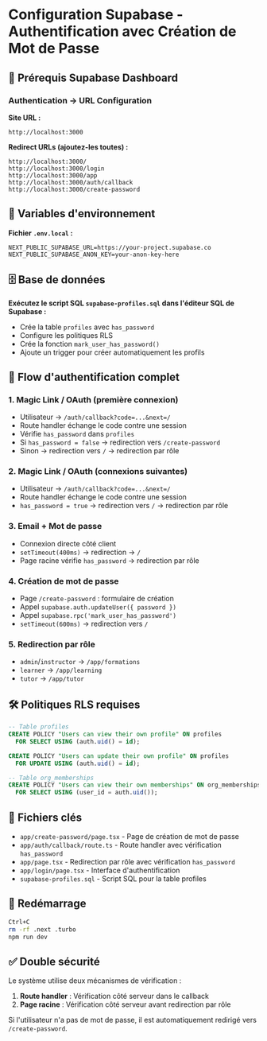 # Configuration Supabase - Authentification avec Création de Mot de Passe

## 🔧 Prérequis Supabase Dashboard

### Authentication → URL Configuration

**Site URL :**
```
http://localhost:3000
```

**Redirect URLs (ajoutez-les toutes) :**
```
http://localhost:3000/
http://localhost:3000/login
http://localhost:3000/app
http://localhost:3000/auth/callback
http://localhost:3000/create-password
```

## 🔑 Variables d'environnement

**Fichier `.env.local` :**
```env
NEXT_PUBLIC_SUPABASE_URL=https://your-project.supabase.co
NEXT_PUBLIC_SUPABASE_ANON_KEY=your-anon-key-here
```

## 🗄️ Base de données

**Exécutez le script SQL `supabase-profiles.sql` dans l'éditeur SQL de Supabase :**

- Crée la table `profiles` avec `has_password`
- Configure les politiques RLS
- Crée la fonction `mark_user_has_password()`
- Ajoute un trigger pour créer automatiquement les profils

## 🔄 Flow d'authentification complet

### 1. Magic Link / OAuth (première connexion)
- Utilisateur → `/auth/callback?code=...&next=/`
- Route handler échange le code contre une session
- Vérifie `has_password` dans `profiles`
- Si `has_password = false` → redirection vers `/create-password`
- Sinon → redirection vers `/` → redirection par rôle

### 2. Magic Link / OAuth (connexions suivantes)
- Utilisateur → `/auth/callback?code=...&next=/`
- Route handler échange le code contre une session
- `has_password = true` → redirection vers `/` → redirection par rôle

### 3. Email + Mot de passe
- Connexion directe côté client
- `setTimeout(400ms)` → redirection → `/`
- Page racine vérifie `has_password` → redirection par rôle

### 4. Création de mot de passe
- Page `/create-password` : formulaire de création
- Appel `supabase.auth.updateUser({ password })`
- Appel `supabase.rpc('mark_user_has_password')`
- `setTimeout(600ms)` → redirection vers `/`

### 5. Redirection par rôle
- `admin`/`instructor` → `/app/formations`
- `learner` → `/app/learning`
- `tutor` → `/app/tutor`

## 🛠️ Politiques RLS requises

```sql
-- Table profiles
CREATE POLICY "Users can view their own profile" ON profiles
  FOR SELECT USING (auth.uid() = id);

CREATE POLICY "Users can update their own profile" ON profiles
  FOR UPDATE USING (auth.uid() = id);

-- Table org_memberships
CREATE POLICY "Users can view their own memberships" ON org_memberships
  FOR SELECT USING (user_id = auth.uid());
```

## 📁 Fichiers clés

- `app/create-password/page.tsx` - Page de création de mot de passe
- `app/auth/callback/route.ts` - Route handler avec vérification `has_password`
- `app/page.tsx` - Redirection par rôle avec vérification `has_password`
- `app/login/page.tsx` - Interface d'authentification
- `supabase-profiles.sql` - Script SQL pour la table profiles

## 🚀 Redémarrage

```bash
Ctrl+C
rm -rf .next .turbo
npm run dev
```

## ✅ Double sécurité

Le système utilise deux mécanismes de vérification :
1. **Route handler** : Vérification côté serveur dans le callback
2. **Page racine** : Vérification côté serveur avant redirection par rôle

Si l'utilisateur n'a pas de mot de passe, il est automatiquement redirigé vers `/create-password`.

